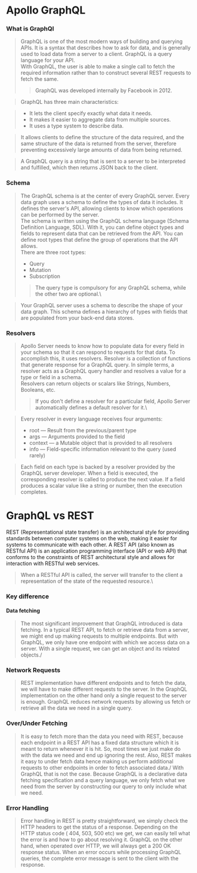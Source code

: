 # Apollo GraphQL
### **What is GraphQl**

>GraphQL is one of the most modern ways of building and querying APIs. It is a syntax that describes how to ask for data, and is generally used to load data from a server to a client. GraphQL is a query language for your API.\
With GraphQL, the user is able to make a single call to fetch the required information rather than to construct several REST requests to fetch the same.
>>GraphQL was developed internally by Facebook in 2012.

>GraphQL has three main characteristics:

>- It lets the client specify exactly what data it needs.
>- It makes it easier to aggregate data from multiple sources.
>- It uses a type system to describe data.

>It allows clients to define the structure of the data required, and the same structure of the data is returned from the server, therefore preventing excessively large amounts of data from being returned.

>A GraphQL query is a string that is sent to a server to be interpreted and fulfilled, which then returns JSON back to the client.

### **Schema**
>The GraphQL schema is at the center of every GraphQL server. Every data graph uses a schema to define the types of data it includes. It defines the server's API, allowing clients to know which operations can be performed by the server.\
The schema is written using the GraphQL schema language (Schema Definition Language, SDL). With it, you can define object types and fields to represent data that can be retrieved from the API.
You can define root types that define the group of operations that the API allows.\
There are three root types:
>- Query
>- Mutation
>- Subscription
>>The query type is compulsory for any GraphQL schema, while the other two are optional.\

>Your GraphQL server uses a schema to describe the shape of your data graph. This schema defines a hierarchy of types with fields that are populated from your back-end data stores.

### **Resolvers**
> Apollo Server needs to know how to populate data for every field in your schema so that it can respond to requests for that data. To accomplish this, it uses resolvers. Resolver is a collection of functions that generate response for a GraphQL query. In simple terms, a resolver acts as a GraphQL query handler and resolves a value for a type or field in a schema.\
Resolvers can return objects or scalars like Strings, Numbers, Booleans, etc. 
>> If you don't define a resolver for a particular field, Apollo Server automatically defines a default resolver for it.\

> Every resolver in every language receives four arguments:
>- root — Result from the previous/parent type
>- args — Arguments provided to the field
>- context — a Mutable object that is provided to all resolvers
>- info — Field-specific information relevant to the query (used rarely)

> Each field on each type is backed by a resolver provided by the GraphQL server developer. When a field is executed, the corresponding resolver is called to produce the next value. If a field produces a scalar value like a string or number, then the execution completes.

# **GraphQL vs REST**
REST (Representational state transfer) is an architectural style for providing standards between computer systems on the web, making it easier for systems to communicate with each other.
A REST API (also known as RESTful API) is an application programming interface (API or web API) that conforms to the constraints of REST architectural style and allows for interaction with RESTful web services.
>When a RESTful API is called, the server will transfer to the client a representation of the state of the requested resource.\

### **Key difference**
#### Data fetching
>The most significant improvement that GraphQL introduced is data fetching. In a typical REST API, to fetch or retrieve data from a server, we might end up making requests to multiple endpoints. But with GraphQL, we only have one endpoint with which we access data on a server. With a single request, we can get an object and its related objects./

### Network Requests
> REST implementation have different endpoints and to fetch the data, we will have to make different requests to the server. In the GraphQL implementation on the other hand only a single request to the server is enough. GraphQL reduces network requests by allowing us fetch or retrieve all the data we need in a single query.

### Over/Under Fetching
> It is easy to fetch more than the data you need with REST, because each endpoint in a REST API has a fixed data structure which it is meant to return whenever it is hit. So, most times we just make do with the data we need and end up ignoring the rest. Also, REST makes it easy to under fetch data hence making us perform additional requests to other endpoints in order to fetch associated data./
With GraphQL that is not the case. Because GraphQL is a declarative data fetching specification and a query language, we only fetch what we need from the server by constructing our query to only include what we need.

### Error Handling
> Error handling in REST is pretty straightforward, we simply check the HTTP headers to get the status of a response. Depending on the HTTP status code ( 404, 503, 500 etc) we get, we can easily tell what the error is and how to go about resolving it. GraphQL on the other hand, when operated over HTTP, we will always get a 200 OK response status. When an error occurs while processing GraphQL queries, the complete error message is sent to the client with the response.
